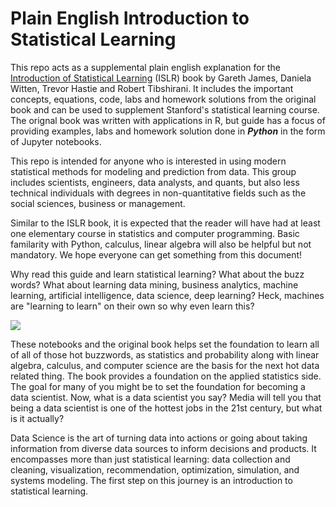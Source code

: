 # Plain English Introduction to Statistical Learning

This repo acts as a supplemental plain english explanation for the [Introduction of Statistical Learning](www.StatLearning.com) (ISLR) book by Gareth James, Daniela Witten, Trevor Hastie and Robert Tibshirani. It includes the important concepts, equations, code, labs and homework solutions from the original book and can be used to supplement Stanford's statistical learning course.  The orignal book was written with applications in R, but guide has a focus of providing examples, labs and homework solution done in ***Python*** in the form of Jupyter notebooks.

This repo is intended for anyone who is interested in using modern statistical methods for modeling and prediction from data. This group includes scientists, engineers, data analysts, and quants, but also less technical individuals with degrees in non-quantitative fields such as the social sciences, business or management.

Similar to the ISLR book, it is expected that the reader will have had at least one elementary course in statistics and computer programming.  Basic familarity with Python, calculus, linear algebra will also be helpful but not mandatory.  We hope everyone can get something from this document!


Why read this guide and learn statistical learning?  What about the buzz words?  What about learning data mining, business analytics, machine learning, artificial intelligence, data science, deep learning?  Heck, machines are "learning to learn" on their own so why even learn this?

![](../figures/data-mining.png)

These notebooks and the original book helps set the foundation to learn all of all of those hot buzzwords, as statistics and probability along with linear algebra, calculus, and computer science are the basis for the next hot data related thing.  The book provides a foundation on the applied statistics side.  The goal for many of you might be to set the foundation for becoming a data scientist.  Now, what is a data scientist you say?  Media will tell you that being a data scientist is one of the hottest jobs in the 21st century, but what is it actually?

Data Science is the art of turning data into actions or going about taking information from diverse data sources to inform decisions and products.  It encompasses more than just statistical learning: data collection and cleaning, visualization, recommendation, optimization, simulation, and systems modeling.  The first step on this journey is an introduction to statistical learning.
